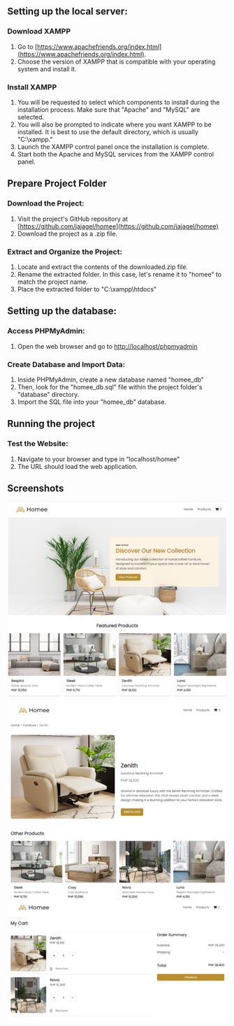 ## Setting up the local server:

### Download XAMPP

1. Go to [https://www.apachefriends.org/index.html](https://www.apachefriends.org/index.html).
2. Choose the version of XAMPP that is compatible with your operating system and install it.

### Install XAMPP

1. You will be requested to select which components to install during the installation process. Make sure that "Apache" and "MySQL" are selected.
2. You will also be prompted to indicate where you want XAMPP to be installed. It is best to use the default directory, which is usually "C:\xampp."
3. Launch the XAMPP control panel once the installation is complete.
4. Start both the Apache and MySQL services from the XAMPP control panel.

## Prepare Project Folder

### Download the Project:

1. Visit the project's GitHub repository at [https://github.com/jajagel/homee](https://github.com/jajagel/homee)
2. Download the project as a .zip file.

### Extract and Organize the Project:

1. Locate and extract the contents of the downloaded.zip file.
2. Rename the extracted folder. In this case, let's rename it to "homee" to match the project name.
3. Place the extracted folder to "C:\xampp\htdocs"

## Setting up the database:

### Access PHPMyAdmin:

1. Open the web browser and go to [http://localhost/phpmyadmin](http://localhost/phpmyadmin)

### Create Database and Import Data:

1. Inside PHPMyAdmin, create a new database named "homee_db"
2. Then, look for the "homee_db.sql" file within the project folder's "database" directory.
3. Import the SQL file into your "homee_db" database.

## Running the project

### Test the Website:

1. Navigate to your browser and type in “localhost/homee”
2. The URL should load the web application.

## Screenshots

<img src="./assets/images/screenshots/home.png" width="600" />
<img src="./assets/images/screenshots/product.png" width="600" />
<img src="./assets/images/screenshots/cart.png" width="600" />
